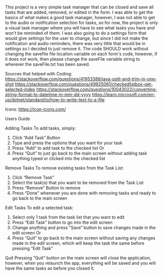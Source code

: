 This project is a very simple task manager that can be closed and save all tasks that are added, removed, or edited in the form. I was able to get the basics of what makes a good task manager, however, I was not able to get to the audio or notification selection for tasks, so for now, the project is only a visual task manager where you will have to see what tasks you have and won't be reminded of them. I was also going to do a settings form that would give settings for the user to change, but since I did not make the notification and audio reminders, there was very little that would be in settings so I decided to just remove it. The code SHOULD work without changing the savefile file location variable on each form's code, however, if it does not work, then please change the saveFile variable string to wherever the saveFile.txt has been saved.

Sources that helped with Coding:
https://stackoverflow.com/questions/41953388/java-split-and-trim-in-one-shot
https://stackoverflow.com/questions/49925061/checkedlistbox-get-selected-index
https://stackoverflow.com/questions/10043022/converting-string-format-to-datetime-in-mm-dd-yyyy
https://learn.microsoft.com/en-us/dotnet/standard/io/how-to-write-text-to-a-file

Icons:
https://icon-icons.com/



Users Guide

Adding Tasks
To add tasks, simply:
1.	Click “Add Task” Button
2.	Type and press the options that you want for your task
3.	Press “Add” to add task to the checked list
Or
1.	Press “Quit” to just go back to the main screen without adding task anything typed or clicked into the checked list

Remove Tasks
To remove existing tasks from the Task List:
1.	Click “Remove Task”
2.	Select the task(s) that you want to be removed from the Task List
3.	Press “Remove” Button to remove
4.	Press “Done” whenever you are done with removing tasks and ready to go back to the main screen

Edit Tasks
To edit a selected task:
1.	Select only 1 task from the task list that you want to edit
2.	Press “Edit Task” button to go into the edit screen
3.	Change anything and press “Save” button to save changes made in the edit screen
Or
1.	Press “Quit” to go back to the main screen without saving any changes made in the edit screen, which will keep the task the same before pressing “Edit Task”

Quit
Pressing “Quit” button on the main screen will close the application, however, when you relaunch the app, everything will be saved and you will have the same tasks as before you closed it.

